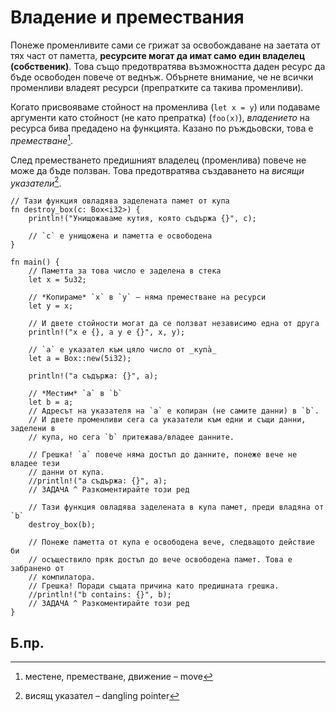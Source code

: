 # Владение и премествания

Понеже променливите сами се грижат за освобождаване на заетата от тях част от
паметта, **ресурсите могат да имат само един владелец (собственик)**. Това също
предотвратява възможността даден ресурс да бъде освободен повече от веднъж.
Обърнете внимание, че не всички променливи владеят ресурси (препратките са
такива променливи).

Когато присвояваме стойност на променлива (`let x = y`) или подаваме аргументи
като стойност (не като препратка) (`foo(x)`), *владението* на ресурса бива
предадено на функцията. Казано по ръждьовски, това е *преместване*[^move].

След преместването предишният владелец (променлива) повече не може да бъде
ползван. Това предотвратява създаването на *висящи указатели*[^dangling].

```rust,editable
// Тази функция овладява заделената памет от купа
fn destroy_box(c: Box<i32>) {
    println!("Унищожаваме кутия, която съдържа {}", c);

    // `c` е унищожена и паметта е освободена
}

fn main() {
    // Паметта за това число е заделена в стека
    let x = 5u32;

    // *Копираме* `x` в `y` – няма преместване на ресурси
    let y = x;

    // И двете стойности могат да се ползват независимо една от друга
    println!("x е {}, а y е {}", x, y);

    // `a` е указател към цяло число от _купа̀_
    let a = Box::new(5i32);

    println!("a съдържа: {}", a);

    // *Местим* `a` в `b`
    let b = a;
    // Адресът на указателя на `a` е копиран (не самите данни) в `b`.
    // И двете променливи сега са указатели към едни и същи данни, заделени в
    // купа, но сега `b` притежава/владее данните.
    
    // Грешка! `a` повече няма достъп до данните, понеже вече не владее тези
    // данни от купа.
    //println!("a съдържа: {}", a);
    // ЗАДАЧА ^ Разкоментирайте този ред

    // Тази функция овладява заделената в купа памет, преди владяна от `b`
    destroy_box(b);

    // Понеже паметта от купа е освободена вече, следващото действие би
    // осъществило пряк достъп до вече освободена памет. Това е забранено от
    // компилатора.
    // Грешка! Поради същата причина като предишната грешка.
    //println!("b contains: {}", b);
    // ЗАДАЧА ^ Разкоментирайте този ред
}
```
## Б.пр.

[^move]: местене, преместване, движение – move

[^dangling]: висящ указател – dangling pointer

[references]: ../flow_control/match/destructuring/destructure_pointers.md
